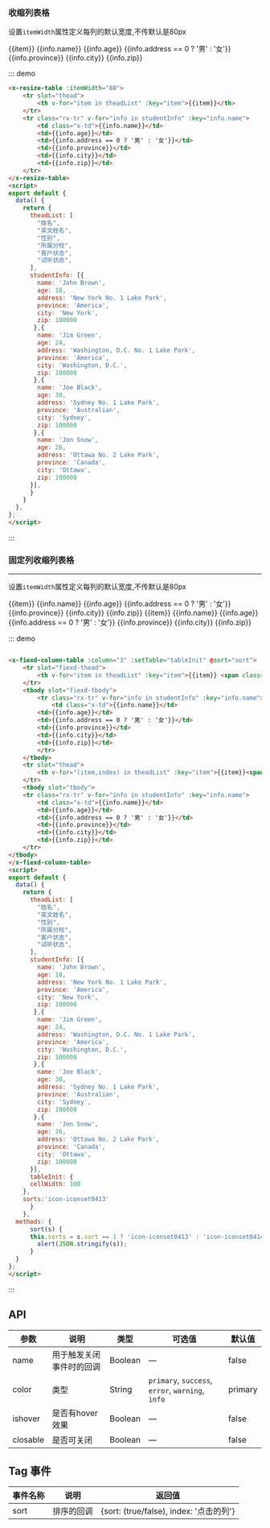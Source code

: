 ### 收缩列表格
设置```itemWidth```属性定义每列的默认宽度,不传默认是80px

<script>
export default {
  data() {
	return {
	  theadList: [
	    "姓名",
	    "英文姓名",
	    "性别",
	    "所属分校",
	    "客户状态",
	    "试听状态",
	  ],
	  studentInfo: [{
	    name: 'John Brown',
	    age: 18,
	    address: 'New York No. 1 Lake Park',
	    province: 'America',
	    city: 'New York',
	    zip: 100000
	   },{
	    name: 'Jim Green',
	    age: 24,
	    address: 'Washington, D.C. No. 1 Lake Park',
	    province: 'America',
	    city: 'Washington, D.C.',
	    zip: 100000
	   },{
	    name: 'Joe Black',
	    age: 30,
	    address: 'Sydney No. 1 Lake Park',
	    province: 'Australian',
	    city: 'Sydney',
	    zip: 100000
	   },{
	    name: 'Jon Snow',
	    age: 26,
	    address: 'Ottawa No. 2 Lake Park',
	    province: 'Canada',
	    city: 'Ottawa',
	    zip: 100000
	  }],
	  tableInit: {
      cellWidth: 100
    },
    sorts:'icon-iconset0413'
	  }
	},
  methods: {
	  sort(s) {
	  this.sorts = s.sort == 1 ? 'icon-iconset0413' : 'icon-iconset0414';
	    alert(JSON.stringify(s));
	  }
  }
};
</script>

<div class="demo-block">
	<x-resize-table :itemWidth="80">
		<tr slot="thead">
			<th v-for="item in theadList" :key="item">{{item}}</th>
		</tr>
		<tr class="rx-tr" v-for="info in studentInfo" :key="info.name">
			<td class="x-td">{{info.name}}</td>
			<td>{{info.age}}</td>
			<td>{{info.address == 0 ? '男' : '女'}}</td>
			<td>{{info.province}}</td>
			<td>{{info.city}}</td>
			<td>{{info.zip}}</td>
		</tr>
	</x-resize-table>
</div>

::: demo

```html
<x-resize-table :itemWidth="80">
	<tr slot="thead">
		<th v-for="item in theadList" :key="item">{{item}}</th>
	</tr>
	<tr class="rx-tr" v-for="info in studentInfo" :key="info.name">
		<td class="x-td">{{info.name}}</td>
		<td>{{info.age}}</td>
		<td>{{info.address == 0 ? '男' : '女'}}</td>
		<td>{{info.province}}</td>
		<td>{{info.city}}</td>
		<td>{{info.zip}}</td>
	</tr>
</x-resize-table>
<script>
export default {
  data() {
	return {
	  theadList: [
	    "姓名",
	    "英文姓名",
	    "性别",
	    "所属分校",
	    "客户状态",
	    "试听状态",
	  ],
	  studentInfo: [{
	    name: 'John Brown',
	    age: 18,
	    address: 'New York No. 1 Lake Park',
	    province: 'America',
	    city: 'New York',
	    zip: 100000
	   },{
	    name: 'Jim Green',
	    age: 24,
	    address: 'Washington, D.C. No. 1 Lake Park',
	    province: 'America',
	    city: 'Washington, D.C.',
	    zip: 100000
	   },{
	    name: 'Joe Black',
	    age: 30,
	    address: 'Sydney No. 1 Lake Park',
	    province: 'Australian',
	    city: 'Sydney',
	    zip: 100000
	   },{
	    name: 'Jon Snow',
	    age: 26,
	    address: 'Ottawa No. 2 Lake Park',
	    province: 'Canada',
	    city: 'Ottawa',
	    zip: 100000
	  }],
	  }
	}
  },
};
</script>

```
:::

### 固定列收缩列表格
----
设置```itemWidth```属性定义每列的默认宽度,不传默认是80px

<div class="demo-block">
	<x-fiexd-column-table :column="3" :setTable="tableInit" @sort="sort">
		<tr slot="fiexd-thead">
			<th v-for="item in theadList" :key="item">{{item}} <span class="sort" :class="sorts"></span></th>
		</tr>
		<tbody slot="fiexd-tbody">
			<tr class="rx-tr" v-for="info in studentInfo" :key="info.name">
				<td class="x-td">{{info.name}}</td>
			<td>{{info.age}}</td>
			<td>{{info.address == 0 ? '男' : '女'}}</td>
			<td>{{info.province}}</td>
			<td>{{info.city}}</td>
			<td>{{info.zip}}</td>
			</tr>
		</tbody>
		<tr slot="thead">
			<th v-for="(item,index) in theadList" :key="item">{{item}}<span v-if="index < 5" class="sort" :class="sorts"></span></th>
		</tr>
		<tbody slot="tbody">
		<tr class="rx-tr" v-for="info in studentInfo" :key="info.name">
			<td class="x-td">{{info.name}}</td>
			<td>{{info.age}}</td>
			<td>{{info.address == 0 ? '男' : '女'}}</td>
			<td>{{info.province}}</td>
			<td>{{info.city}}</td>
			<td>{{info.zip}}</td>
		</tr>
	</tbody>
</x-fiexd-column-table>
</div>

::: demo
```	html

<x-fiexd-column-table :column="3" :setTable="tableInit" @sort="sort">
	<tr slot="fiexd-thead">
		<th v-for="item in theadList" :key="item">{{item}} <span class="sort">&</span></th>
	</tr>
	<tbody slot="fiexd-tbody">
		<tr class="rx-tr" v-for="info in studentInfo" :key="info.name">
			<td class="x-td">{{info.name}}</td>
		<td>{{info.age}}</td>
		<td>{{info.address == 0 ? '男' : '女'}}</td>
		<td>{{info.province}}</td>
		<td>{{info.city}}</td>
		<td>{{info.zip}}</td>
		</tr>
	</tbody>
	<tr slot="thead">
		<th v-for="(item,index) in theadList" :key="item">{{item}}<span v-if="index < 5" class="sort">&</span></th>
	</tr>
	<tbody slot="tbody">
	<tr class="rx-tr" v-for="info in studentInfo" :key="info.name">
		<td class="x-td">{{info.name}}</td>
		<td>{{info.age}}</td>
		<td>{{info.address == 0 ? '男' : '女'}}</td>
		<td>{{info.province}}</td>
		<td>{{info.city}}</td>
		<td>{{info.zip}}</td>
	</tr>
</tbody>
</x-fiexd-column-table>
<script>
export default {
  data() {
	return {
	  theadList: [
	    "姓名",
	    "英文姓名",
	    "性别",
	    "所属分校",
	    "客户状态",
	    "试听状态",
	  ],
	  studentInfo: [{
	    name: 'John Brown',
	    age: 18,
	    address: 'New York No. 1 Lake Park',
	    province: 'America',
	    city: 'New York',
	    zip: 100000
	   },{
	    name: 'Jim Green',
	    age: 24,
	    address: 'Washington, D.C. No. 1 Lake Park',
	    province: 'America',
	    city: 'Washington, D.C.',
	    zip: 100000
	   },{
	    name: 'Joe Black',
	    age: 30,
	    address: 'Sydney No. 1 Lake Park',
	    province: 'Australian',
	    city: 'Sydney',
	    zip: 100000
	   },{
	    name: 'Jon Snow',
	    age: 26,
	    address: 'Ottawa No. 2 Lake Park',
	    province: 'Canada',
	    city: 'Ottawa',
	    zip: 100000
	  }],
	  tableInit: {
      cellWidth: 100
    },
    sorts:'icon-iconset0413'
	  }
	},
  methods: {
	  sort(s) {
	  this.sorts = s.sort == 1 ? 'icon-iconset0413' : 'icon-iconset0414';
	    alert(JSON.stringify(s));
	  }
  }
};
</script>

```
::: 


## API

| 参数      | 说明          | 类型      | 可选值                           | 默认值  |
|---------- |-------------- |---------- |--------------------------------  |-------- |
| name | 用于触发关闭事件时的回调 | Boolean | — | false |
| color | 类型 | String |  `primary`, `success`, `error`, `warning`, `info` | primary |
| ishover | 是否有hover效果 | Boolean | — | false |
| closable | 是否可关闭 | Boolean | — | false |

## Tag 事件

| 事件名称      | 说明          | 返回值  |
|---------- |-------------- |---------- |
| sort | 排序的回调 | {sort: (true/false), index: '点击的列'} |

